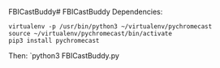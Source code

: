 FBICastBuddy# FBICastBuddy
Dependencies:
```
virtualenv -p /usr/bin/python3 ~/virtualenv/pychromecast
source ~/virtualenv/pychromecast/bin/activate
pip3 install pychromecast
```
Then:
`python3 FBICastBuddy.py
